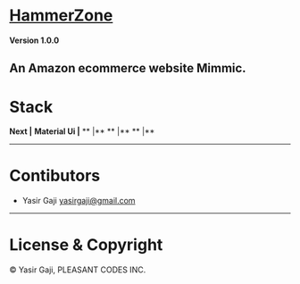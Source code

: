 # [HammerZone](#)

**Version 1.0.0**

## An Amazon ecommerce website Mimmic.

# Stack

**Next |**
**Material Ui |**
** |**
** |**
** |**

---

# Contibutors

- Yasir Gaji <yasirgaji@gmail.com>

---

# License & Copyright

© Yasir Gaji, PLEASANT CODES INC.
